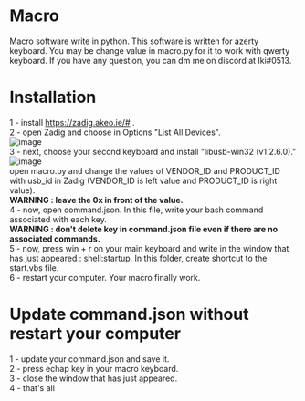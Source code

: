 # Macro
Macro software write in python.
This software is written for azerty keyboard. You may be change value in macro.py for it to work with qwerty keyboard.
If you have any question, you can dm me on discord at Iki#0513.

# Installation
  1 - install https://zadig.akeo.ie/# .<br/>
  2 - open Zadig and choose in Options "List All Devices".<br/>
  ![image](https://user-images.githubusercontent.com/98080123/213912263-a24a3f4e-2348-4a99-a967-41f7992877a2.png)<br/>
  3 - next, choose your second keyboard and install "libusb-win32 (v1.2.6.0)." <br/>
  ![image](https://user-images.githubusercontent.com/98080123/213912540-12dc7482-86fe-4c2c-aab3-dabac67ac7ae.png)<br/>
  open macro.py and change the values of VENDOR_ID and PRODUCT_ID with usb_id in Zadig (VENDOR_ID is left value and PRODUCT_ID is right value).<br/>
  <b>WARNING : leave the 0x in front of the value.</b><br/>
  4 - now, open command.json. In this file, write your bash command associated with each key.<br/>
  <b>WARNING : don't delete key in command.json file even if there are no associated commands.</b><br/>
  5 - now, press win + r on your main keyboard and write in the window that has just appeared : shell:startup. In this folder, create shortcut to the start.vbs file.<br/>
  6 - restart your computer. Your macro finally work.
  
# Update command.json without restart your computer
  1 - update your command.json and save it.<br/>
  2 - press echap key in your macro keyboard.<br/>
  3 - close the window that has just appeared.<br/>
  4 - that's all<br/>
